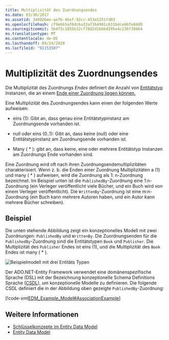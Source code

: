 ```yaml
---
title: Multiplizität des Zuordnungsendes
ms.date: 03/30/2017
ms.assetid: 340926ee-aefb-4bef-92cc-453e5251fd03
ms.openlocfilehash: cf9e6b5af0dc6a33af364901c631b4ce66fe0480
ms.sourcegitcommit: 5b475c1855b32cf78d2d1bbb4295e4c236f39464
ms.translationtype: MT
ms.contentlocale: de-DE
ms.lasthandoff: 09/24/2020
ms.locfileid: "91153507"
---
```

# <a name="association-end-multiplicity"></a>Multiplizität des Zuordnungsendes

Die Multiplizität des Zuordnungs *Endes* definiert die Anzahl von [Entitätstyp](entity-type.md) Instanzen, die an einem [Ende einer Zuordnung liegen können.](association-type.md)  
  
 Eine Multiplizität des Zuordnungsendes kann einen der folgenden Werte aufweisen:  
  
- eins (1): Gibt an, dass genau eine Entitätstypinstanz am Zuordnungsende vorhanden ist.  
  
- null oder eins (0..1): Gibt an, dass keine (null) oder eine Entitätstypinstanz am Zuordnungsende vorhanden ist.  
  
- Many ( \* ): gibt an, dass keine, eine oder mehrere Entitätstyp Instanzen am Zuordnungs Ende vorhanden sind.  
  
 Eine Zuordnung wird oft nach ihren Zuordnungsendemultiplizitäten charakterisiert. Wenn z. b. die Enden einer Zuordnung Multiplizitäten a (1) und many ( \* ) aufweisen, wird die Zuordnung als 1: n-Zuordnung bezeichnet. Im Beispiel unten ist die `PublishedBy`-Zuordnung eine 1:n-Zuordnung (ein Verleger veröffentlicht viele Bücher, und ein Buch wird von einem Verleger veröffentlicht). Die `WrittenBy`-Zuordnung ist eine m:n-Zuordnung (ein Buch kann mehrere Autoren haben, und ein Autor kann mehrere Bücher schreiben).  
  
## <a name="example"></a>Beispiel  

 Die unten stehende Abbildung zeigt ein konzeptionelles Modell mit zwei Zuordnungen: `PublishedBy` und `WrittenBy`. Die Zuordnungsenden für die `PublishedBy`-Zuordnung sind die Entitätstypen `Book` und `Publisher`. Die Multiplizität des `Publisher` Endes ist eins (1), und die Multiplizität des `Book` Endes ist many ( \* ).  
  
 ![Beispielmodell mit drei Entitäts Typen](./media/association-end-multiplicity/example-model-three-entity-types.gif)  
  
 Der ADO.NET-Entity Framework verwendet eine domänenspezifische Sprache (DSL) mit der Bezeichnung konzeptionelle Schema Definitions Sprache ([CSDL](/ef/ef6/modeling/designer/advanced/edmx/csdl-spec)), um konzeptionelle Modelle zu definieren. Die folgende CSDL definiert die in der Abbildung oben gezeigte `PublishedBy`-Zuordnung:  
  
 [!code-xml[EDM_Example_Model#AssociationExample](../../../../samples/snippets/xml/VS_Snippets_Data/edm_example_model/xml/books.edmx#associationexample)]  
  
## <a name="see-also"></a>Weitere Informationen

- [Schlüsselkonzepte im Entity Data Model](entity-data-model-key-concepts.md)
- [Entity Data Model](entity-data-model.md)

